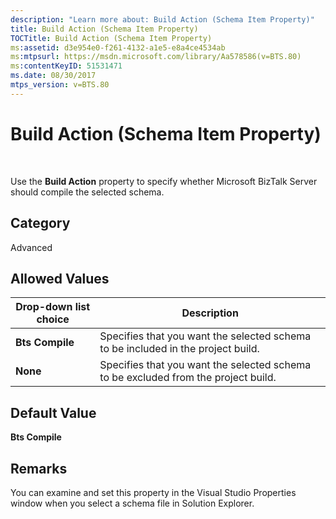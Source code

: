 ```yaml
---
description: "Learn more about: Build Action (Schema Item Property)"
title: Build Action (Schema Item Property)
TOCTitle: Build Action (Schema Item Property)
ms:assetid: d3e954e0-f261-4132-a1e5-e8a4ce4534ab
ms:mtpsurl: https://msdn.microsoft.com/library/Aa578586(v=BTS.80)
ms:contentKeyID: 51531471
ms.date: 08/30/2017
mtps_version: v=BTS.80
---
```


# Build Action (Schema Item Property)

 

Use the **Build Action** property to specify whether Microsoft BizTalk Server should compile the selected schema.

## Category

Advanced

## Allowed Values

<table>
<thead>
<tr class="header">
<th>Drop-down list choice</th>
<th>Description</th>
</tr>
</thead>
<tbody>
<tr class="odd">
<td><strong>Bts Compile</strong></td>
<td>Specifies that you want the selected schema to be included in the project build.</td>
</tr>
<tr class="even">
<td><strong>None</strong></td>
<td>Specifies that you want the selected schema to be excluded from the project build.</td>
</tr>
</tbody>
</table>


## Default Value

**Bts Compile**

## Remarks

You can examine and set this property in the Visual Studio Properties window when you select a schema file in Solution Explorer.

